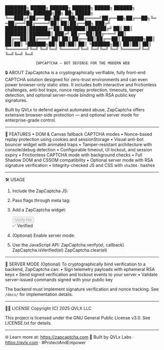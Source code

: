 
███████╗ █████╗ ██████╗  ██████╗ █████╗ ██████╗ ████████╗ ██████╗██╗  ██╗ █████╗ 
╚══███╔╝██╔══██╗██╔══██╗██╔════╝██╔══██╗██╔══██╗╚══██╔══╝██╔════╝██║  ██║██╔══██╗
  ███╔╝ ███████║██████╔╝██║     ███████║██████╔╝   ██║   ██║     ███████║███████║
 ███╔╝  ██╔══██║██╔═══╝ ██║     ██╔══██║██╔═══╝    ██║   ██║     ██╔══██║██╔══██║
███████╗██║  ██║██║     ╚██████╗██║  ██║██║        ██║   ╚██████╗██║  ██║██║  ██║
╚══════╝╚═╝  ╚═╝╚═╝      ╚═════╝╚═╝  ╚═╝╚═╝        ╚═╝    ╚═════╝╚═╝  ╚═╝╚═╝  ╚═╝
                                                                                                                                       
                  ZAPCAPTCHA – BOT DEFENSE FOR THE MODERN WEB

🔒 ABOUT
ZapCaptcha is a cryptographically verifiable, fully front-end CAPTCHA solution 
designed for zero-trust environments and can even power browser-only static sites.
It includes both interactive and frictionless challenges, anti-bot traps, nonce replay
protection, timeouts, tamper detection, and optional server-mode binding with RSA 
public key signatures.

Built by QVLx  to defend against automated abuse, ZapCaptcha offers extensive 
browser-side protection — and optional server mode for enterprise-grade control.

--------------------------------------------------------------------------------

🚀 FEATURES
• DOM & Canvas fallback CAPTCHA modes
• Nonce-based replay protection using cookies and sessionStorage
• Visual anti-bot bouncer widget with animated traps
• Tamper-resistant architecture with console/debug detection
• Configurable timeout, UI lockout, and session expiry
• Frictionless CAPTCHA mode with background checks
• Full Shadow DOM and CSSOM compatibility
• Optional server mode with RSA signature verification
• Integrity-checked JS and CSS with `sha384-` hashes

--------------------------------------------------------------------------------

🛠️ USAGE
1. Include the ZapCaptcha JS:
   <script type="module" src="https://zapcaptcha.com/zapcaptcha.js"></script>

2. Pass flags through meta tag:
   <meta name="zap-flags" content="allsec = true, lockoutsEnabled = false, vpnCheck = false">

3. Add a ZapCaptcha widget:
   <div class="zcaptcha-box" data-zcap-timeout="30">
     <button class="zapcaptcha-button" disabled>Verify Me</button>
     <div class="verified-label">✅ Verified</div>
   </div>

4. (Optional) Enable server mode:
   <meta name="zap-server-pubkey" content="-----BEGIN PUBLIC KEY-----...">

5. Use the JavaScript API:
   ZapCaptcha.verify(el, callback)
   ZapCaptcha.isVerified(el)
   ZapCaptcha.clear(el)

--------------------------------------------------------------------------------

🔐 SERVER MODE (Optional)
To cryptographically bind verification to a backend, ZapCaptcha can:
• Sign telemetry payloads with ephemeral RSA keys
• Send signed verification and lockout events to your server
• Validate server-issued commands signed with your public key

The backend must implement signature verification and nonce tracking. See `/docs/`
for implementation details.

--------------------------------------------------------------------------------

👨‍💻 LICENSE
Copyright (C) 2025 QVLX LLC

This project is licensed under the GNU General Public License v3.0.
See LICENSE.txt for details.

--------------------------------------------------------------------------------

🌐 Learn more at: https://zapcaptcha.com
🔬 Built by QVLx Labs · https://qvlx.com · #ProtectAndEmpower
